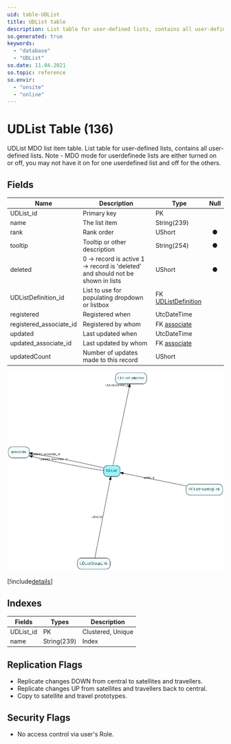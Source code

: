 ```yaml
---
uid: table-UDList
title: UDList table
description: List table for user-defined lists, contains all user-defined lists. Note - MDO mode for userdefinede lists are either turned on or off, you may not have it on for one userdefined list and off for the others.
so.generated: true
keywords:
  - "database"
  - "UDList"
so.date: 11.04.2021
so.topic: reference
so.envir:
  - "onsite"
  - "online"
---
```


# UDList Table (136)

UDList MDO list item table.
List table for user-defined lists, contains all user-defined lists. Note - MDO mode for userdefinede lists are either turned on or off, you may not have it on for one userdefined list and off for the others.

## Fields

| Name | Description | Type | Null |
|------|-------------|------|:----:|
|UDList\_id|Primary key|PK| |
|name|The list item|String(239)| |
|rank|Rank order |UShort|&#x25CF;|
|tooltip|Tooltip or other description|String(254)|&#x25CF;|
|deleted|0 -&gt; record is active 1 -&gt; record is &apos;deleted&apos; and should not be shown in lists|UShort|&#x25CF;|
|UDListDefinition\_id|List to use for populating dropdown or listbox|FK [UDListDefinition](udlistdefinition.md)| |
|registered|Registered when|UtcDateTime| |
|registered\_associate\_id|Registered by whom|FK [associate](associate.md)| |
|updated|Last updated when|UtcDateTime| |
|updated\_associate\_id|Last updated by whom|FK [associate](associate.md)| |
|updatedCount|Number of updates made to this record|UShort| |


![UDList table relationship diagram](./media/UDList.png)

[!include[details](./includes/udlist.md)]

## Indexes

| Fields | Types | Description |
|--------|-------|-------------|
|UDList\_id |PK |Clustered, Unique |
|name |String(239) |Index |

## Replication Flags

* Replicate changes DOWN from central to satellites and travellers.
* Replicate changes UP from satellites and travellers back to central.
* Copy to satellite and travel prototypes.

## Security Flags

* No access control via user's Role.

